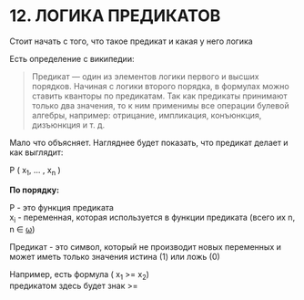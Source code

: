 # 12. ЛОГИКА ПРЕДИКАТОВ

Стоит начать с того, что такое предикат и какая у него логика

Есть определение с википедии:

> Предикат — один из элементов логики первого и высших порядков. Начиная с логики второго порядка, в формулах можно ставить кванторы по предикатам. Так как предикаты принимают только два значения, то к ним применимы все операции булевой алгебры, например: отрицание, импликация, конъюнкция, дизъюнкция и т. д.

Мало что объясняет. Нагляднее будет показать, что предикат делает и как выглядит:


P ( x<sub>1</sub>, ... , x<sub>n</sub> ) 

**По порядку:**

P - это функция предиката  
  x<sub>i</sub> - переменная, которая используется в функции предиката (всего их n, n ∈ [ω](https://github.com/katiysheck/discrete_math/edit/main/rus-version/%D0%B4%D0%BB%D1%8F%20%D1%83%D0%B4%D0%BE%D0%B1%D1%81%D1%82%D0%B2%D0%B0#%CF%89))

Предикат - это символ, который не производит новых переменных и может иметь только значения истина (1) или ложь (0)

Например, есть формула ( x<sub>1</sub> >=  x<sub>2</sub>)     
предикатом здесь будет знак >=
